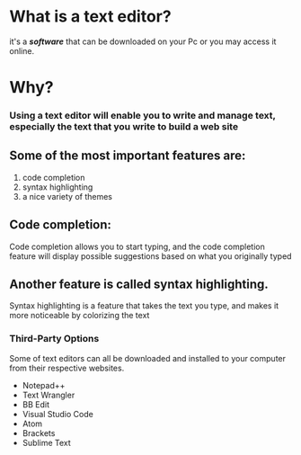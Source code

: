 # What is a text editor?
it's a _**software**_ that can be downloaded on your Pc or you may access it online.
# Why? 
### Using a text editor will enable you to **write** and **manage text**, especially the text that you write to build a web site
## Some of the most important features are:
1. code completion
2. syntax highlighting
3. a nice variety of themes
## Code completion:
Code completion allows you to start typing, and the code completion
feature will display possible suggestions based on what you originally typed


## Another feature is called syntax highlighting.
Syntax highlighting is a feature that takes the text you
type, and makes it more noticeable by colorizing the text

### Third-Party Options
Some of text editors can all be downloaded and installed to your computer from their respective websites.
- Notepad++
- Text Wrangler 
- BB Edit 
- Visual Studio Code 
- Atom
- Brackets
- Sublime Text
